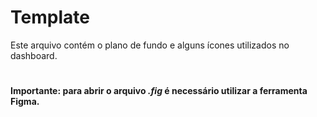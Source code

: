 # Template
Este arquivo contém o plano de fundo e alguns ícones utilizados no dashboard.
#
**Importante: para abrir o arquivo _.fig_ é necessário utilizar a ferramenta Figma.**
